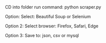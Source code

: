 CD into folder
run command: python scraper.py

Option:
Select: Beautiful Soup or Selenium

Option 2:
Select browser: Firefox, Safari, Edge

Option 3:
Save to: json, csv or mysql
